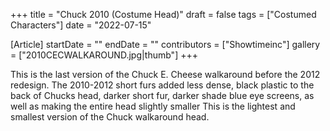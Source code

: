 +++
title = "Chuck 2010 (Costume Head)"
draft = false
tags = ["Costumed Characters"]
date = "2022-07-15"

[Article]
startDate = ""
endDate = ""
contributors = ["Showtimeinc"]
gallery = ["2010CECWALKAROUND.jpg|thumb"]
+++

This is the last version of the Chuck E. Cheese walkaround before the 2012 redesign. The 2010-2012 short furs added less dense, black plastic to the back of Chucks head, darker short fur, darker shade blue eye screens, as well as making the entire head slightly smaller This is the lightest and smallest version of the Chuck walkaround head.



